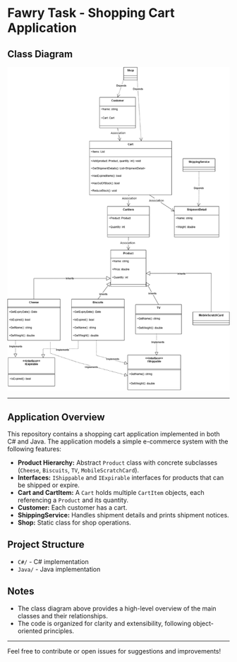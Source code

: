 # Fawry Task - Shopping Cart Application

## Class Diagram

![Class Diagram](./ClassDiagram.png)

---

## Application Overview

This repository contains a shopping cart application implemented in both C# and Java. The application models a simple e-commerce system with the following features:

- **Product Hierarchy:** Abstract `Product` class with concrete subclasses (`Cheese`, `Biscuits`, `TV`, `MobileScratchCard`).
- **Interfaces:** `IShippable` and `IExpirable` interfaces for products that can be shipped or expire.
- **Cart and CartItem:** A `Cart` holds multiple `CartItem` objects, each referencing a `Product` and its quantity.
- **Customer:** Each customer has a cart.
- **ShippingService:** Handles shipment details and prints shipment notices.
- **Shop:** Static class for shop operations.

## Project Structure

- `C#/` - C# implementation
- `Java/` - Java implementation


## Notes
- The class diagram above provides a high-level overview of the main classes and their relationships.
- The code is organized for clarity and extensibility, following object-oriented principles.

---

Feel free to contribute or open issues for suggestions and improvements! 
